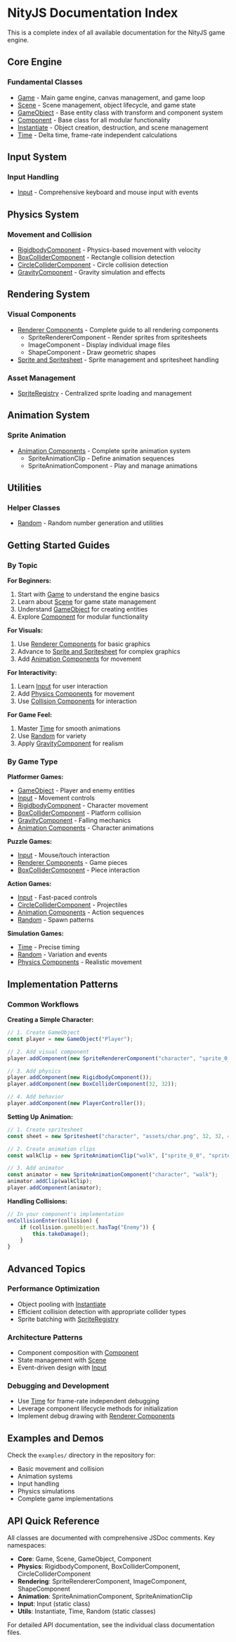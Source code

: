 # NityJS Documentation Index

This is a complete index of all available documentation for the NityJS game engine.

## Core Engine

### Fundamental Classes
- [Game](core/Game.md) - Main game engine, canvas management, and game loop
- [Scene](core/Scene.md) - Scene management, object lifecycle, and game state
- [GameObject](core/GameObject.md) - Base entity class with transform and component system
- [Component](core/Component.md) - Base class for all modular functionality
- [Instantiate](Instantiate.md) - Object creation, destruction, and scene management
- [Time](core/Time.md) - Delta time, frame-rate independent calculations

## Input System

### Input Handling
- [Input](input/Input.md) - Comprehensive keyboard and mouse input with events

## Physics System

### Movement and Collision
- [RigidbodyComponent](physics/RigidbodyComponent.md) - Physics-based movement with velocity
- [BoxColliderComponent](physics/BoxColliderComponent.md) - Rectangle collision detection
- [CircleColliderComponent](physics/CircleColliderComponent.md) - Circle collision detection
- [GravityComponent](physics/GravityComponent.md) - Gravity simulation and effects

## Rendering System

### Visual Components
- [Renderer Components](renderer/RendererComponents.md) - Complete guide to all rendering components
  - SpriteRendererComponent - Render sprites from spritesheets
  - ImageComponent - Display individual image files
  - ShapeComponent - Draw geometric shapes
- [Sprite and Spritesheet](renderer/Sprite.md) - Sprite management and spritesheet handling

### Asset Management
- [SpriteRegistry](asset/SpriteRegistry.md) - Centralized sprite loading and management

## Animation System

### Sprite Animation
- [Animation Components](animations/SpriteAnimation.md) - Complete sprite animation system
  - SpriteAnimationClip - Define animation sequences
  - SpriteAnimationComponent - Play and manage animations

## Utilities

### Helper Classes
- [Random](math/Random.md) - Random number generation and utilities

## Getting Started Guides

### By Topic

**For Beginners:**
1. Start with [Game](core/Game.md) to understand the engine basics
2. Learn about [Scene](core/Scene.md) for game state management
3. Understand [GameObject](core/GameObject.md) for creating entities
4. Explore [Component](core/Component.md) for modular functionality

**For Visuals:**
1. Use [Renderer Components](renderer/RendererComponents.md) for basic graphics
2. Advance to [Sprite and Spritesheet](renderer/Sprite.md) for complex graphics
3. Add [Animation Components](animations/SpriteAnimation.md) for movement

**For Interactivity:**
1. Learn [Input](input/Input.md) for user interaction
2. Add [Physics Components](physics/RigidbodyComponent.md) for movement
3. Use [Collision Components](physics/BoxColliderComponent.md) for interaction

**For Game Feel:**
1. Master [Time](core/Time.md) for smooth animations
2. Use [Random](math/Random.md) for variety
3. Apply [GravityComponent](physics/GravityComponent.md) for realism

### By Game Type

**Platformer Games:**
- [GameObject](core/GameObject.md) - Player and enemy entities
- [Input](input/Input.md) - Movement controls
- [RigidbodyComponent](physics/RigidbodyComponent.md) - Character movement
- [BoxColliderComponent](physics/BoxColliderComponent.md) - Platform collision
- [GravityComponent](physics/GravityComponent.md) - Falling mechanics
- [Animation Components](animations/SpriteAnimation.md) - Character animations

**Puzzle Games:**
- [Input](input/Input.md) - Mouse/touch interaction
- [Renderer Components](renderer/RendererComponents.md) - Game pieces
- [BoxColliderComponent](physics/BoxColliderComponent.md) - Piece interaction

**Action Games:**
- [Input](input/Input.md) - Fast-paced controls
- [CircleColliderComponent](physics/CircleColliderComponent.md) - Projectiles
- [Animation Components](animations/SpriteAnimation.md) - Action sequences
- [Random](math/Random.md) - Spawn patterns

**Simulation Games:**
- [Time](core/Time.md) - Precise timing
- [Random](math/Random.md) - Variation and events
- [Physics Components](physics/RigidbodyComponent.md) - Realistic movement

## Implementation Patterns

### Common Workflows

**Creating a Simple Character:**
```javascript
// 1. Create GameObject
const player = new GameObject("Player");

// 2. Add visual component
player.addComponent(new SpriteRendererComponent("character", "sprite_0_0"));

// 3. Add physics
player.addComponent(new RigidbodyComponent());
player.addComponent(new BoxColliderComponent(32, 32));

// 4. Add behavior
player.addComponent(new PlayerController());
```

**Setting Up Animation:**
```javascript
// 1. Create spritesheet
const sheet = new Spritesheet("character", "assets/char.png", 32, 32, 4, 2);

// 2. Create animation clips
const walkClip = new SpriteAnimationClip("walk", ["sprite_0_0", "sprite_1_0"], 8, true);

// 3. Add animator
const animator = new SpriteAnimationComponent("character", "walk");
animator.addClip(walkClip);
player.addComponent(animator);
```

**Handling Collisions:**
```javascript
// In your component's implementation
onCollisionEnter(collision) {
    if (collision.gameObject.hasTag("Enemy")) {
        this.takeDamage();
    }
}
```

## Advanced Topics

### Performance Optimization
- Object pooling with [Instantiate](Instantiate.md)
- Efficient collision detection with appropriate collider types
- Sprite batching with [SpriteRegistry](asset/SpriteRegistry.md)

### Architecture Patterns
- Component composition with [Component](core/Component.md)
- State management with [Scene](core/Scene.md)
- Event-driven design with [Input](input/Input.md)

### Debugging and Development
- Use [Time](core/Time.md) for frame-rate independent debugging
- Leverage component lifecycle methods for initialization
- Implement debug drawing with [Renderer Components](renderer/RendererComponents.md)

## Examples and Demos

Check the `examples/` directory in the repository for:
- Basic movement and collision
- Animation systems
- Input handling
- Physics simulations
- Complete game implementations

## API Quick Reference

All classes are documented with comprehensive JSDoc comments. Key namespaces:

- **Core**: Game, Scene, GameObject, Component
- **Physics**: RigidbodyComponent, BoxColliderComponent, CircleColliderComponent
- **Rendering**: SpriteRendererComponent, ImageComponent, ShapeComponent
- **Animation**: SpriteAnimationComponent, SpriteAnimationClip
- **Input**: Input (static class)
- **Utils**: Instantiate, Time, Random (static classes)

For detailed API documentation, see the individual class documentation files.
